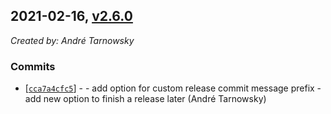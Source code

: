 ## 2021-02-16, [v2.6.0](https://github.com/lotterfriends/git-flow-buddy/releases/tag/2.6.0)

*Created by: André Tarnowsky*

### Commits
  - [[`cca7a4cfc5`](https://github.com/lotterfriends/git-flow-buddy/commit/cca7a4cfc529d38ecbdd2d7d0511f825e2bf163a)] - - add option for custom release commit  message prefix - add new option to finish a release later (André Tarnowsky)
